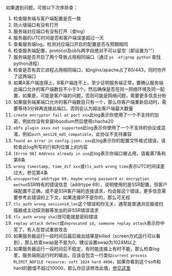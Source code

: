 <p>如果遇到问题，可按以下次序排查：</p>
<ol>
<li>检查服务端与客户端配置是否一致</li>
<li>防火墙端口有没有打开</li>
<li>服务端对应端口有没有打开（查log）</li>
<li>服务器的UTC时间是否和客户端误差超过一天</li>
<li>查看服务端log，检测对应端口开启的配置是否与预期相同</li>
<li>检查服务端配置，protocol及obfs两字段绝对不可以留空（即设置为""）</li>
<li>服务端是否开启了两个导致占用相同端口（通过 <code>ps -ef|grep python</code> 查找python进程）</li>
<li>检查是否有其它进程占用相同端口，如nginx/apache占了80/443，同时你开了这两端口</li>
<li>如果A客户端连得上，B客户端连不上，至少证明服务端正常，要确认服务端此端口允许的客户端数目不小于3个，然后确保是否在同一网络环境及同一配置，如果是，可能是客户端的问题，否则可能是网络问题，需要更多信息分析</li>
<li>如果服务端某端口允许的客户端数目只有一个，那么你客户端重新启动时，需要等待3分钟再连接此端口，否则会认为超出客户端最大数量</li>
<li>
<code>create encryptor fail at port xxx</code>此log表示你使用了一个不支持的加密，例如你没有安装libsodium然后使用chacha20</li>
<li>
<code>obfs plugin xxxx not supported</code>此log表示你使用了一个不支持的协议或混淆，例如<code>auth_aes128_md5_compatible</code>，此协议不支持兼容</li>
<li>
<code>found an error in config.json: xxx</code>此log表示你的配置文件格式错误，请检查此log所写的行和列位置上的内容</li>
<li>
<code>[Errno 98] Address already in use</code>此log表示你端口被占用，请看第7条和第8条</li>
<li>
<code>wrong timestamp, time_dif xxx</code>或<code>tls_auth wrong time</code>表示UTC时间误差过大，参见第4条</li>
<li>
<code>unsupported addrtype 69, maybe wrong password or encryption method</code>SSR特有的错误信息（addrtype 69），说明使用的是SSR配置，但客户端配置不正确，或不是SSR客户端的连接请求，均会报这个错误，更多信息需要参考此错误的上下文，如果连接IP不是你的，那么可无视</li>
<li>
<code>tls_auth wrong sessionid_len</code>这个错误和你无关，通常是普通浏览器或扫描器或主动探测器等发出的非SSR错误请求</li>
<li>
<code>tls_auth wrong sha1</code>很可能就是密码错误</li>
<li>
<code>replay attack detect</code>或<code>deprecated id, someone replay attack</code>表示你中奖了，有人在尝试重放攻击</li>
<li>如果服务器运行一段时间后最后输出结果是killed（screen方式运行可以看到），那么检查swap是不是为0，建议设置swap为1024M以上</li>
<li>如果服务器运行一段时间后不稳定，有时能连接上有时不能，那么检查log里，服务端刚运行时的输出，应该会包含一行类似<code>current process RLIMIT_NOFILE resource: soft 1024 hard 4096</code>，如果你看到这个soft和hard的数值不超过10000，那么你应该修改此值，<a href="https://github.com/breakwa11/shadowsocks-rss/wiki/ulimit">参见这里</a>
</li>
</ol>

